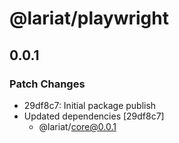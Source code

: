 # @lariat/playwright

## 0.0.1
### Patch Changes

- 29df8c7: Initial package publish
- Updated dependencies [29df8c7]
  - @lariat/core@0.0.1
